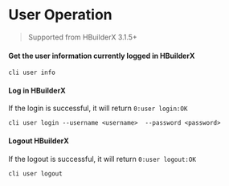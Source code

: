 # User Operation

> Supported from HBuilderX 3.1.5+

#### Get the user information currently logged in HBuilderX 

```shell
cli user info
```

#### Log in HBuilderX

If the login is successful, it will return `0:user login:OK`

```shell
cli user login --username <username>  --password <password>
```


#### Logout HBuilderX

If the logout is successful, it will return `0:user logout:OK`

```shell
cli user logout
```
